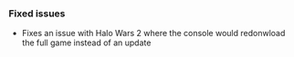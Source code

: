 ### Fixed issues
- Fixes an issue with Halo Wars 2 where the console would redonwload the full game instead of an update